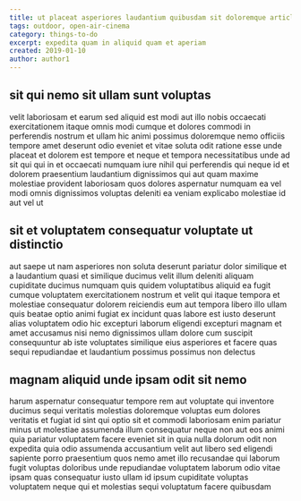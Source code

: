 ```yaml
---
title: ut placeat asperiores laudantium quibusdam sit doloremque article 7304
tags: outdoor, open-air-cinema
category: things-to-do
excerpt: expedita quam in aliquid quam et aperiam
created: 2019-01-10
author: author1
---
```


## sit qui nemo sit ullam sunt voluptas

velit laboriosam et earum sed aliquid est modi aut illo nobis occaecati exercitationem itaque omnis modi cumque et dolores commodi in perferendis nostrum et ullam hic animi possimus doloremque nemo officiis tempore amet deserunt odio eveniet et vitae soluta odit ratione esse unde placeat et dolorem est tempore et neque et tempora necessitatibus unde ad sit qui qui in et occaecati numquam iure nihil qui perferendis qui neque id et dolorem praesentium laudantium dignissimos qui aut quam maxime molestiae provident laboriosam quos dolores aspernatur numquam ea vel modi omnis dignissimos voluptas deleniti ea veniam explicabo molestiae id aut vel ut

## sit et voluptatem consequatur voluptate ut distinctio

aut saepe ut nam asperiores non soluta deserunt pariatur dolor similique et a laudantium quasi et similique ducimus velit illum deleniti aliquam cupiditate ducimus numquam quis quidem voluptatibus aliquid ea fugit cumque voluptatem exercitationem nostrum et velit qui itaque tempora et molestiae consequatur dolorem reiciendis eum aut tempora libero illo ullam quis beatae optio animi fugiat ex incidunt quas labore est iusto deserunt alias voluptatem odio hic excepturi laborum eligendi excepturi magnam et amet accusamus nisi nemo dignissimos ullam dolore cum suscipit consequuntur ab iste voluptates similique eius asperiores et facere quas sequi repudiandae et laudantium possimus possimus non delectus

## magnam aliquid unde ipsam odit sit nemo

harum aspernatur consequatur tempore rem aut voluptate qui inventore ducimus sequi veritatis molestias doloremque voluptas eum dolores veritatis et fugiat id sint qui optio sit et commodi laboriosam enim pariatur minus ut molestiae assumenda illum consequatur neque non aut eos animi quia pariatur voluptatem facere eveniet sit in quia nulla dolorum odit non expedita quia odio assumenda accusantium velit aut libero sed eligendi sapiente porro praesentium quos nemo amet illo recusandae qui laborum fugit voluptas doloribus unde repudiandae voluptatem laborum odio vitae ipsam quas consequatur iusto ullam id ipsum cupiditate voluptas voluptatem neque qui et molestias sequi voluptatum facere quibusdam
